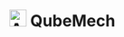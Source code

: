 # <img src="https://raw.githubusercontent.com/joeldsouza28/qubemech/refs/heads/f/logo/frontend/src/icons/logo2.svg" alt="Alt text" width="30" height="30"> QubeMech